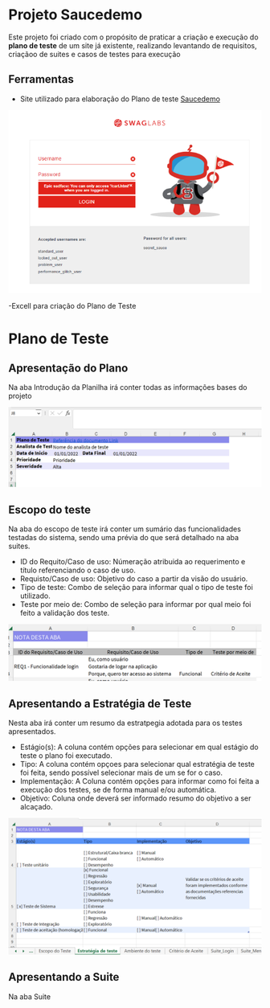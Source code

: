 # Projeto Saucedemo

Este projeto foi criado com o propósito de praticar a criação e execução do **plano de teste** de um site já existente, realizando levantando de requisitos, criaçãoo de suites e casos de testes para execução

## Ferramentas


- Site utilizado para elaboração do Plano de teste [Saucedemo](https://www.saucedemo.com/)

![Home Site Saucedemo](../img/Site_saucedemo.png)

-Excell para criação do Plano de Teste

# Plano de Teste

## Apresentação do Plano

Na aba Introdução da Planilha irá conter todas as informações bases do projeto

![Plano de teste](img/dados_plano.png)

## Escopo do teste

Na aba do escopo de teste irá conter um sumário das funcionalidades testadas do sistema, sendo uma prévia do que será detalhado na aba suites.

- ID do Requito/Caso de uso: Númeração atribuida ao requerimento e título referenciando o caso de uso.
- Requisto/Caso de uso: Objetivo do caso a partir da visão do usuário.
- Tipo de teste: Combo de seleção para informar qual o tipo de teste foi utilizado.
- Teste por meio de: Combo de seleção para informar por qual meio foi feito a validação dos teste.

![Escopo de teste](img/escopo_teste.png)


## Apresentando a Estratégia de Teste

Nesta aba irá conter um resumo da estratpegia adotada para os testes apresentados.

- Estágio(s): A coluna contém opções para selecionar em qual estágio do teste o plano foi executado.
- Tipo: A coluna contém opçoes para selecionar qual estratégia de teste foi feita, sendo possível selecionar mais de um se for o caso.
- Implementação: A Coluna contém opções para informar como foi feita a execução dos testes, se de forma manual e/ou automática.
- Objetivo: Coluna onde deverá ser informado resumo do objetivo a ser alcaçado.

![Estratégia de teste](img/estrategia_teste.png)

## Apresentando a Suite

Na aba Suite